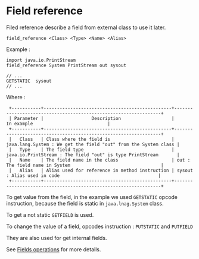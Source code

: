 # Field reference

Filed reference describe a field from external class to use it later.
````
field_reference <Class> <Type> <Name> <Alias>
````

Example :
````ASM
import java.io.PrintStream
field_reference System PrintStream out sysout

// ...
GETSTATIC  sysout
// ...
````

Where :


     +-----------+------------------------------------------------+-----------------------------------------------------------------+
     | Parameter |                  Description                   |                           In example                            |
     +-----------+------------------------------------------------+-----------------------------------------------------------------+
     |   Class   | Class where the field is                       | java.lang.System : We get the field "out" from the System class |
     |   Type    | The field type                                 | java.io.PrintStream : The field "out" is type PrintStream       |
     |   Name    | The field name in the class                    | out : The field name in System                                  |
     |   Alias   | Alias used for reference in method instruction | sysout : Alias used in code                                     |
     +-----------+------------------------------------------------+-----------------------------------------------------------------+


To get value from the field, in the example we used `GETSTATIC` opcode instruction, because the field is static in `java.lnag.System` class.

To get a not static `GETFIELD` is used.

To change the value of a field, opcodes instruction : `PUTSTATIC` and `PUTFIELD`

They are also used for get internal fields. 

See [Fields operations](../opcodes/FieldOperations.md) for more details.
